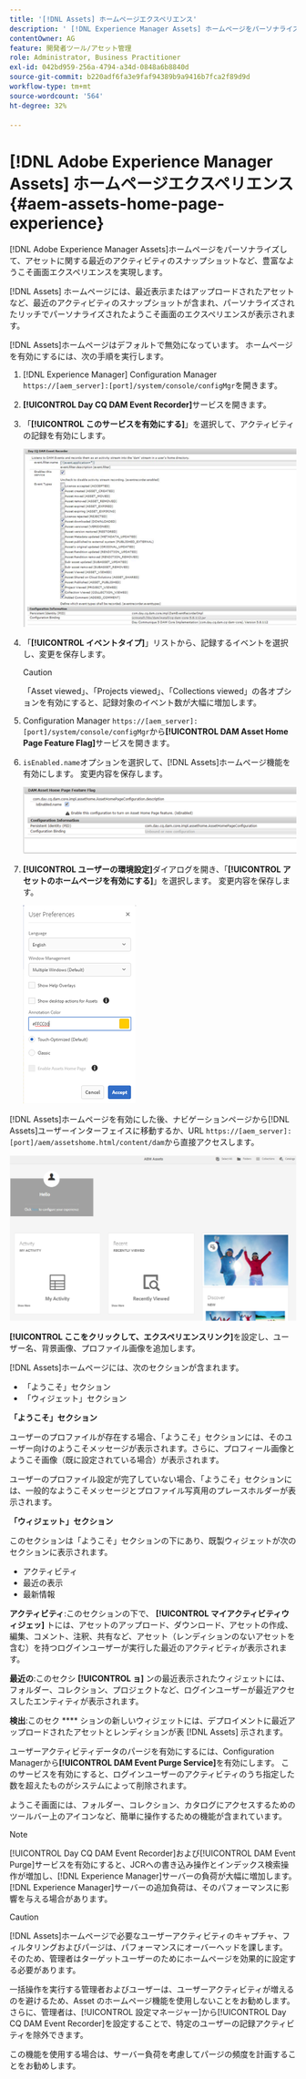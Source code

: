 ```yaml
---
title: '[!DNL Assets] ホームページエクスペリエンス'
description: ' [!DNL Experience Manager Assets] ホームページをパーソナライズして、アセットに関する最近のアクティビティのスナップショットなど、豊富なようこそ画面エクスペリエンスを実現します。'
contentOwner: AG
feature: 開発者ツール/アセット管理
role: Administrator, Business Practitioner
exl-id: 042bd959-256a-4794-a34d-0848a6b8840d
source-git-commit: b220adf6fa3e9faf94389b9a9416b7fca2f89d9d
workflow-type: tm+mt
source-wordcount: '564'
ht-degree: 32%

---
```


# [!DNL Adobe Experience Manager Assets] ホームページエクスペリエンス  {#aem-assets-home-page-experience}

[!DNL Adobe Experience Manager Assets]ホームページをパーソナライズして、アセットに関する最近のアクティビティのスナップショットなど、豊富なようこそ画面エクスペリエンスを実現します。

[!DNL Assets] ホームページには、最近表示またはアップロードされたアセットなど、最近のアクティビティのスナップショットが含まれ、パーソナライズされたリッチでパーソナライズされたようこそ画面のエクスペリエンスが表示されます。

[!DNL Assets]ホームページはデフォルトで無効になっています。 ホームページを有効にするには、次の手順を実行します。

1. [!DNL Experience Manager] Configuration Manager `https://[aem_server]:[port]/system/console/configMgr`を開きます。
1. **[!UICONTROL Day CQ DAM Event Recorder]**&#x200B;サービスを開きます。
1. 「**[!UICONTROL このサービスを有効にする]**」を選択して、アクティビティの記録を有効にします。

   ![chlimage_1-250](assets/chlimage_1-250.png)

1. 「**[!UICONTROL イベントタイプ]**」リストから、記録するイベントを選択し、変更を保存します。

   >[!CAUTION]
   >
   >「Asset viewed」、「Projects viewed」、「Collections viewed」の各オプションを有効にすると、記録対象のイベント数が大幅に増加します。

1. Configuration Manager `https://[aem_server]:[port]/system/console/configMgr`から&#x200B;**[!UICONTROL DAM Asset Home Page Feature Flag]**&#x200B;サービスを開きます。
1. `isEnabled.name`オプションを選択して、[!DNL Assets]ホームページ機能を有効にします。 変更内容を保存します。

   ![chlimage_1-251](assets/chlimage_1-251.png)

1. **[!UICONTROL ユーザーの環境設定]**&#x200B;ダイアログを開き、「**[!UICONTROL アセットのホームページを有効にする]**」を選択します。 変更内容を保存します。

   ![ユーザーの環境設定ダイアログでのアセットのホームページの有効化](assets/Annotation-color.png)

[!DNL Assets]ホームページを有効にした後、ナビゲーションページから[!DNL Assets]ユーザーインターフェイスに移動するか、URL `https://[aem_server]:[port]/aem/assetshome.html/content/dam`から直接アクセスします。

![Assetsユーザーインターフェイスのエクスペリエンスリンクの設定](assets/config-experience-link.png)

**[!UICONTROL ここをクリックして、エクスペリエンスリンク]**&#x200B;を設定し、ユーザー名、背景画像、プロファイル画像を追加します。

[!DNL Assets]ホームページには、次のセクションが含まれます。

* 「ようこそ」セクション
* 「ウィジェット」セクション

**「ようこそ」セクション**

ユーザーのプロファイルが存在する場合、「ようこそ」セクションには、そのユーザー向けのようこそメッセージが表示されます。さらに、プロフィール画像とようこそ画像（既に設定されている場合）が表示されます。

ユーザーのプロファイル設定が完了していない場合、「ようこそ」セクションには、一般的なようこそメッセージとプロファイル写真用のプレースホルダーが表示されます。

**「ウィジェット」セクション**

このセクションは「ようこそ」セクションの下にあり、既製ウィジェットが次のセクションに表示されます。

* アクティビティ
* 最近の表示
* 最新情報

**アクティビティ**:このセクションの下で、 **[!UICONTROL マイアクティビティウィジェッ]** トには、アセットのアップロード、ダウンロード、アセットの作成、編集、コメント、注釈、共有など、アセット（レンディションのないアセットを含む）を持つログインユーザーが実行した最近のアクティビティが表示されます。

**最近の**:このセクシ **[!UICONTROL ョ]** ンの最近表示されたウィジェットには、フォルダー、コレクション、プロジェクトなど、ログインユーザーが最近アクセスしたエンティティが表示されます。

**検出**:このセク **** ションの新しいウィジェットには、デプロイメントに最近アップロードされたアセットとレンディションが表 [!DNL Assets] 示されます。

ユーザーアクティビティデータのパージを有効にするには、Configuration Managerから&#x200B;**[!UICONTROL DAM Event Purge Service]**&#x200B;を有効にします。 このサービスを有効にすると、ログインユーザーのアクティビティのうち指定した数を超えたものがシステムによって削除されます。

ようこそ画面には、フォルダー、コレクション、カタログにアクセスするためのツールバー上のアイコンなど、簡単に操作するための機能が含まれています。

>[!NOTE]
>
>[!UICONTROL Day CQ DAM Event Recorder]および[!UICONTROL DAM Event Purge]サービスを有効にすると、JCRへの書き込み操作とインデックス検索操作が増加し、[!DNL Experience Manager]サーバーの負荷が大幅に増加します。 [!DNL Experience Manager]サーバーの追加負荷は、そのパフォーマンスに影響を与える場合があります。

>[!CAUTION]
>
>[!DNL Assets]ホームページで必要なユーザーアクティビティのキャプチャ、フィルタリングおよびパージは、パフォーマンスにオーバーヘッドを課します。 そのため、管理者はターゲットユーザーのためにホームページを効果的に設定する必要があります。
>
>一括操作を実行する管理者およびユーザーは、ユーザーアクティビティが増えるのを避けるため、Asset のホームページ機能を使用しないことをお勧めします。さらに、管理者は、[!UICONTROL 設定マネージャー]から[!UICONTROL Day CQ DAM Event Recorder]を設定することで、特定のユーザーの記録アクティビティを除外できます。
>
>この機能を使用する場合は、サーバー負荷を考慮してパージの頻度を計画することをお勧めします。
